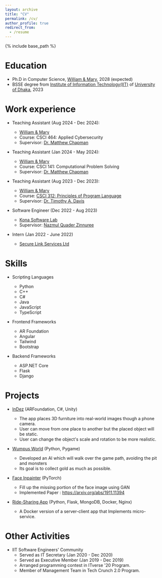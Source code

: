 ```yaml
---
layout: archive
title: "CV"
permalink: /cv/
author_profile: true
redirect_from:
  - /resume
---
```


{% include base_path %}

Education
======
* Ph.D in Computer Science, [William & Mary](https://www.wm.edu/), 2028 (expected)
* BSSE degree from [Institute of Information Technology(IIT)](http://www.iit.du.ac.bd/) of [University of Dhaka](https://www.du.ac.bd/), 2023

Work experience
======
* Teaching Assistant (Aug 2024 - Dec 2024):
  * [William & Mary](https://www.wm.edu/)
  * Course: CSCI 464: Applied Cybersecurity
  * Supervisor: [Dr. Matthew Chapman](https://drchap.pages.wm.edu/)

* Teaching Assistant (Jan 2024 - May 2024):
  * [William & Mary](https://www.wm.edu/)
  * Course: CSCI 141: Computational Problem Solving
  * Supervisor: [Dr. Matthew Chapman](https://drchap.pages.wm.edu/)

* Teaching Assistant (Aug 2023 - Dec 2023):
  * [William & Mary](https://www.wm.edu/)
  * Course: [CSCI 312: Principles of Program Language](https://www.cs.wm.edu/~tadavis/cs312/)
  * Supervisor: [Dr. Timothy A. Davis](https://www.cs.wm.edu/~tadavis/)

* Software Engineer (Dec 2022 - Aug 2023)
  * [Kona Software Lab](https://www.konasl.com/)
  * Supervisor: [Nazmul Quader Zinnuree](https://www.linkedin.com/in/zinnuree/)

* Intern (Jan 2022 - June 2022)
  * [Secure Link Services Ltd](https://selisegroup.com/)
  
Skills
======
* Scripting Languages
  * Python
  * C++
  * C#
  * Java
  * JavaScript
  * TypeScript
  
* Frontend Frameworks
  * AR Foundation
  * Angular
  * Tailwind
  * Bootstrap

* Backend Frameworks
  * ASP.NET Core
  * Flask
  * Django

<!-- Publications
======
  <ul>{% for post in site.publications reversed %}
    {% include archive-single-cv.html %}
  {% endfor %}</ul> -->
  
<!-- Talks
======
  <ul>{% for post in site.talks reversed %}
    {% include archive-single-talk-cv.html  %}
  {% endfor %}</ul> -->
  
<!-- Teaching
======
  <ul>{% for post in site.teaching reversed %}
    {% include archive-single-cv.html %}
  {% endfor %}</ul> -->
  
Projects
======
* [InDez](https://github.com/mh-sun/Indez) (ARFoundation, C#, Unity) 
  * The app places 3D furniture into real-world images though a phone camera.
  * User can move from one place to another but the placed object will be static.
  * User can change the object's scale and rotation to be more realistic.

* [Wumpus World](https://github.com/mh-sun/Wumpus) (Python, Pygame) 
  * Developed an AI which will walk over the game path, avoiding the pit and monsters
  * Its goal is to collect gold as much as possible.

* [Face Inpainter](https://tinyurl.com/face-inpaint) (PyTorch)
  * Fill up the missing portion of the face image using GAN
  * Implemented Paper : https://arxiv.org/abs/1911.11394

* [Ride-Sharing App](github.com/mh-sun/distributed_system_lab) (Python, Flask, MongoDB, Docker, Nginx)
  * A Docker version of a server-client app that Implements micro-service.

Other Activities
======
* IIT Software Engineers' Community
  * Served as IT Secretary (Jan 2020 - Dec 2020)
  * Served as Executive Member (Jan 2019 - Dec 2019)
  * Arranged programming contest in ITverse '20 Program.
  * Member of Management Team in Tech Crunch 2.0 Program.